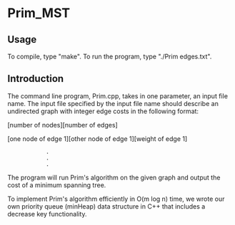 # Prim_MST

## Usage
To compile, type "make". To run the program, type "./Prim edges.txt".

## Introduction
The command line program, Prim.cpp, takes in one parameter,
an input file name. The input file specified by the input
file name should describe an undirected graph with integer
edge costs in the following format:

[number of nodes][number of edges]

[one node of edge 1][other node of edge 1][weight of edge 1]
 
                .
                .
                .
 The program will run Prim's algorithm on the given graph
 and output the cost of a minimum spanning tree.
 
 To implement Prim's algorithm efficiently in O(m log n) time, 
 we wrote our own priority queue (minHeap) data structure in C++ 
 that includes a decrease key functionality.
